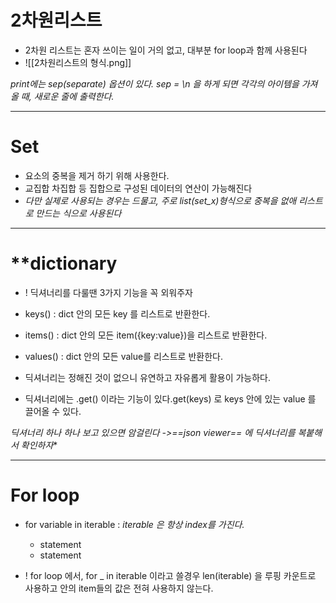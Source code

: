 # **2차원리스트**

- 2차원 리스트는 혼자 쓰이는 일이 거의 없고, 대부분 for loop과 함께 사용된다
- ![[2차원리스트의 형식.png]]

*print에는 sep(separate) 옵션이 있다. 
sep = \n 을 하게 되면 각각의 아이템을 가져올 때, 새로운 줄에  출력한다.*

---

# Set 

- 요소의 중복을 제거 하기 위해 사용한다.
- 교집합 차집합 등 집합으로 구성된 데이터의 연산이 가능해진다
- *다만 실제로 사용되는 경우는 드물고, 주로 list(set_x)형식으로 중복을 없애 리스트로 만드는 식으로 사용된다*

---

# **dictionary

 - ! 딕셔너리를 다룰땐 3가지 기능을 꼭 외워주자
-  keys() : dict 안의 모든 key 를 리스트로 반환한다.
-  items() : dict 안의 모든 item({key:value})을 리스트로 반환한다.
-  values() : dict 안의 모든 value를 리스트로 반환한다.


- 딕셔너리는 정해진 것이 없으니 유연하고 자유롭게 활용이 가능하다.

- 딕셔너리에는 .get() 이라는 기능이 있다.get(keys) 로 keys 안에 있는 value 를 끌어올 수 있다.

*딕셔너리 하나 하나 보고 있으면 암걸린다 ->==json viewer== 에 딕셔너리를 복붙해서 확인하자**

---

# **For loop**

- for variable in iterable :  *iterable 은 항상 index를 가진다.*
	- statement
	- statement

- ! for loop 에서, for _  in iterable 이라고 쓸경우
len(iterable) 을 루핑 카운트로 사용하고 안의 item들의 값은 전혀 사용하지 않는다.


